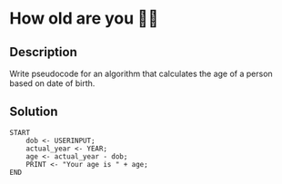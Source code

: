 # How old are you 👴🏽
## Description
Write pseudocode for an algorithm that calculates the age of a person based on date of birth.

## Solution
```
START
    dob <- USERINPUT;
    actual_year <- YEAR;
    age <- actual_year - dob;
    PRINT <- "Your age is " + age;
END
```